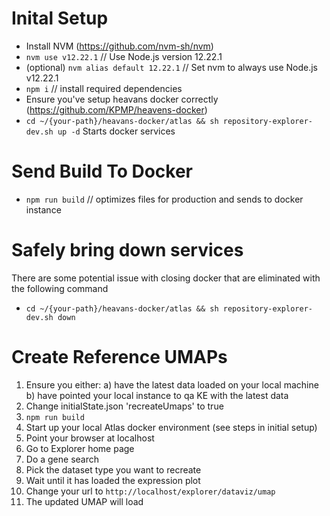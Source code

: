 # Inital Setup
- Install NVM (https://github.com/nvm-sh/nvm)
- `nvm use v12.22.1` // Use Node.js version 12.22.1
- (optional) `nvm alias default 12.22.1` // Set nvm to always use Node.js v12.22.1
- `npm i` // install required dependencies
- Ensure you've setup heavans docker correctly (https://github.com/KPMP/heavens-docker)
- `cd ~/{your-path}/heavans-docker/atlas && sh repository-explorer-dev.sh up -d` Starts docker services 

# Send Build To Docker
- `npm run build` // optimizes files for production and sends to docker instance

# Safely bring down services
There are some potential issue with closing docker that are eliminated with the following command
- `cd ~/{your-path}/heavans-docker/atlas && sh repository-explorer-dev.sh down`

# Create Reference UMAPs

 1. Ensure you either:
	  a) have the latest data loaded on your local machine
	  b) have pointed your local instance to qa KE with the latest data
 2. Change initialState.json 'recreateUmaps' to true
 3. `npm run build`
 4. Start up your local Atlas docker environment (see steps in initial setup)
 5. Point your browser at localhost
 6. Go to Explorer home page
 7. Do a gene search
 8. Pick the dataset type you want to recreate
 9. Wait until it has loaded the expression plot
 10. Change your url to `http://localhost/explorer/dataviz/umap` 
 11. The updated UMAP will load
